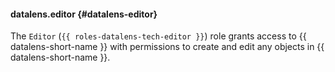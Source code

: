 #### datalens.editor {#datalens-editor}

The `Editor` (`{{ roles-datalens-tech-editor }}`) role grants access to {{ datalens-short-name }} with permissions to create and edit any objects in {{ datalens-short-name }}.